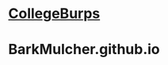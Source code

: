 
# <a href="http://www.collegeburps.com/" target="_blank" rel='noopener noreferrer'>CollegeBurps</a>

# BarkMulcher.github.io

